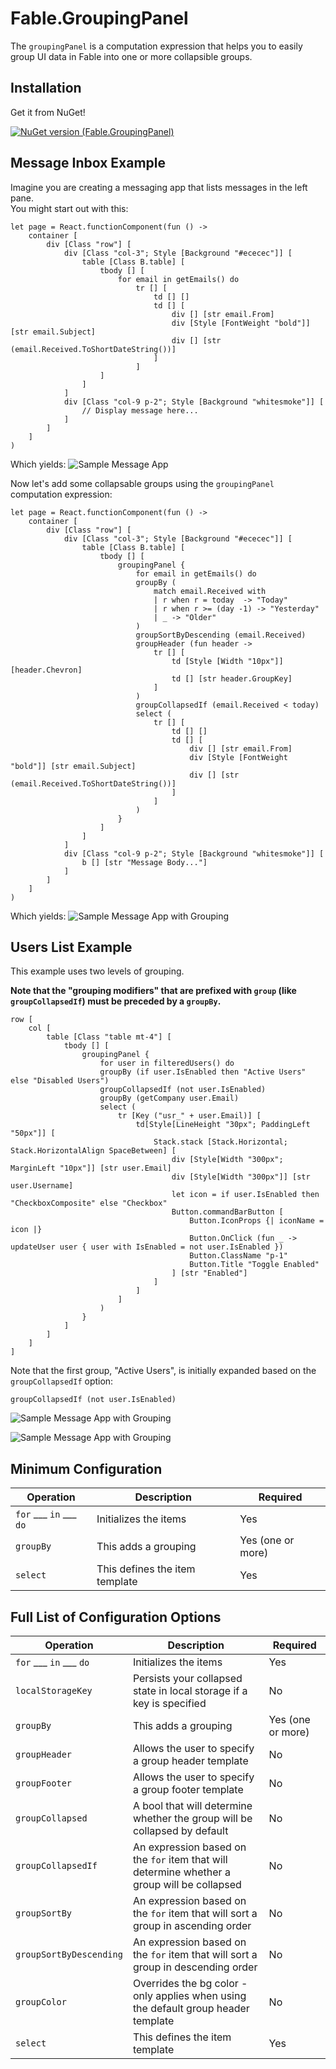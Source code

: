 # Fable.GroupingPanel
The `groupingPanel` is a computation expression that helps you to easily group UI data in Fable into one or more collapsible groups.

## Installation
Get it from NuGet!

[![NuGet version (Fable.GroupingPanel)](https://img.shields.io/nuget/v/Fable.GroupingPanel.svg?style=flat-square)](https://www.nuget.org/packages/Fable.GroupingPanel/)


## Message Inbox Example

Imagine you are creating a messaging app that lists messages in the left pane.  
You might start out with this:

```F#
let page = React.functionComponent(fun () -> 
    container [
        div [Class "row"] [
            div [Class "col-3"; Style [Background "#ececec"]] [
                table [Class B.table] [
                    tbody [] [
                        for email in getEmails() do
                            tr [] [
                                td [] []
                                td [] [
                                    div [] [str email.From]
                                    div [Style [FontWeight "bold"]] [str email.Subject]
                                    div [] [str (email.Received.ToShortDateString())]
                                ]
                            ]
                    ]
                ]
            ]
            div [Class "col-9 p-2"; Style [Background "whitesmoke"]] [
                // Display message here...
            ]
        ]        
    ]
)
```   
Which yields:
![Sample Message App](documentation/imgs/MessageApp_Before.png)

Now let's add some collapsable groups using the `groupingPanel` computation expression:
```F#
let page = React.functionComponent(fun () ->     
    container [
        div [Class "row"] [
            div [Class "col-3"; Style [Background "#ececec"]] [
                table [Class B.table] [
                    tbody [] [
                        groupingPanel {
                            for email in getEmails() do
                            groupBy (
                                match email.Received with
                                | r when r = today  -> "Today"
                                | r when r >= (day -1) -> "Yesterday"
                                | _ -> "Older"
                            )
                            groupSortByDescending (email.Received)
                            groupHeader (fun header ->
                                tr [] [
                                    td [Style [Width "10px"]] [header.Chevron]
                                    td [] [str header.GroupKey]
                                ]
                            )
                            groupCollapsedIf (email.Received < today)
                            select (
                                tr [] [
                                    td [] []
                                    td [] [
                                        div [] [str email.From]
                                        div [Style [FontWeight "bold"]] [str email.Subject]
                                        div [] [str (email.Received.ToShortDateString())]
                                    ]
                                ]
                            )
                        }
                    ]
                ]
            ]
            div [Class "col-9 p-2"; Style [Background "whitesmoke"]] [
                b [] [str "Message Body..."]
            ]
        ]        
    ]
)
```

Which yields:
![Sample Message App with Grouping](documentation/imgs/MessageApp_After.png)

## Users List Example
This example uses two levels of grouping. 

**Note that the "grouping modifiers" that are prefixed with `group` (like `groupCollapsedIf`) must be preceded by a `groupBy`.**

```F#
row [
    col [
        table [Class "table mt-4"] [
            tbody [] [
                groupingPanel {
                    for user in filteredUsers() do
                    groupBy (if user.IsEnabled then "Active Users" else "Disabled Users")
                    groupCollapsedIf (not user.IsEnabled)
                    groupBy (getCompany user.Email)
                    select (
                        tr [Key ("usr_" + user.Email)] [
                            td[Style[LineHeight "30px"; PaddingLeft "50px"]] [
                                Stack.stack [Stack.Horizontal; Stack.HorizontalAlign SpaceBetween] [
                                    div [Style[Width "300px"; MarginLeft "10px"]] [str user.Email]
                                    div [Style[Width "300px"]] [str user.Username]
                                    let icon = if user.IsEnabled then "CheckboxComposite" else "Checkbox"
                                    Button.commandBarButton [
                                        Button.IconProps {| iconName = icon |}
                                        Button.OnClick (fun _ -> updateUser user { user with IsEnabled = not user.IsEnabled })
                                        Button.ClassName "p-1"
                                        Button.Title "Toggle Enabled"
                                    ] [str "Enabled"]
                                ]
                            ]
                        ]
                    )
                } 
            ]
        ]
    ]
]
```
Note that the first group, "Active Users", is initially expanded based on the `groupCollapsedIf` option:

`groupCollapsedIf (not user.IsEnabled)`

![Sample Message App with Grouping](documentation/imgs/Users_TwoGroupings.png)

![Sample Message App with Grouping](documentation/imgs/Users_TwoGroupings_Open.png)

## Minimum Configuration
Operation | Description | Required
--------- | ----------- | --------
`for` ___ `in` ___ `do` | Initializes the items | Yes
`groupBy` | This adds a grouping | Yes (one or more)
`select` | This defines the item template | Yes

## Full List of Configuration Options
Operation | Description | Required
--------- | ----------- | --------
`for` ___ `in` ___ `do` | Initializes the items | Yes
`localStorageKey` | Persists your collapsed state in local storage if a key is specified | No
`groupBy` | This adds a grouping | Yes (one or more)
`groupHeader` | Allows the user to specify a group header template | No
`groupFooter` | Allows the user to specify a group footer template | No
`groupCollapsed` | A bool that will determine whether the group will be collapsed by default | No
`groupCollapsedIf` | An expression based on the `for` item that will determine whether a group will be collapsed | No
`groupSortBy` | An expression based on the `for` item that will sort a group in ascending order | No
`groupSortByDescending` | An expression based on the `for` item that will sort a group in descending order | No
`groupColor` | Overrides the bg color - only applies when using the default group header template | No
`select` | This defines the item template | Yes

